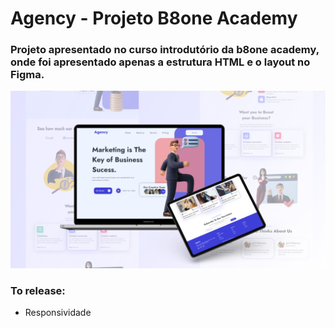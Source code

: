 # Agency - Projeto B8one Academy

### Projeto apresentado no curso introdutório da b8one academy, onde foi apresentado apenas a estrutura HTML e o layout no Figma.

![](https://github.com/YasminHernandes/agency-website/blob/main/screenshots/screenshot.png)


### To release:
- Responsividade